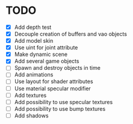 # TODO

- [x] Add depth test
- [x] Decouple creation of buffers and vao objects
- [x] Add model skin
- [x] Use uint for joint attribute
- [x] Make dynamic scene
- [x] Add several game objects
- [ ] Spawn and destroy objects in time
- [ ] Add animations
- [ ] Use layout for shader attributes
- [ ] Use material specular modifier
- [ ] Add textures
- [ ] Add possibility to use specular textures
- [ ] Add possibility to use bump textures
- [ ] Add shadows
